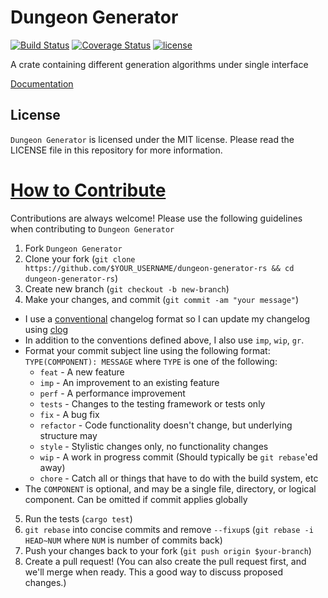 # Dungeon Generator

[![Build Status](https://travis-ci.org/Vinatorul/dungeon-generator-rs.svg?branch=master)](https://travis-ci.org/Vinatorul/dungeon-generator-rs)
[![Coverage Status](https://coveralls.io/repos/Vinatorul/dungeon-generator-rs/badge.svg?branch=master&service=github)](https://coveralls.io/github/Vinatorul/dungeon-generator-rs?branch=master)
[![license](http://img.shields.io/badge/license-MIT-blue.svg)](https://github.com/Vinatorul/dungeon-generator-rs/blob/master/LICENSE)

A crate containing different generation algorithms under single interface

[Documentation](https://vinatorul.github.io/dungeon-generator-rs/dungeon-generator)

## License
`Dungeon Generator` is licensed under the MIT license. Please read the LICENSE file in this repository for more information.

# [How to Contribute](https://github.com/Vinatorul/tileengine-rs/blob/master/CONTIBUTING.md)

Contributions are always welcome! Please use the following guidelines when contributing to `Dungeon Generator`

1. Fork `Dungeon Generator`
2. Clone your fork (`git clone https://github.com/$YOUR_USERNAME/dungeon-generator-rs && cd dungeon-generator-rs`)
3. Create new branch (`git checkout -b new-branch`)
4. Make your changes, and commit (`git commit -am "your message"`)
 * I use a [conventional](https://github.com/ajoslin/conventional-changelog/blob/a5505865ff3dd710cf757f50530e73ef0ca641da/conventions/angular.md) changelog format so I can update my changelog using [clog](https://github.com/thoughtram/clog)
 * In addition to the conventions defined above, I also use `imp`, `wip`, `gr`.
 * Format your commit subject line using the following format: `TYPE(COMPONENT): MESSAGE` where `TYPE` is one of the following:
    - `feat` - A new feature
    - `imp` - An improvement to an existing feature
    - `perf` - A performance improvement
    - `tests` - Changes to the testing framework or tests only
    - `fix` - A bug fix
    - `refactor` - Code functionality doesn't change, but underlying structure may
    - `style` - Stylistic changes only, no functionality changes
    - `wip` - A work in progress commit (Should typically be `git rebase`'ed away)
    - `chore` - Catch all or things that have to do with the build system, etc
 * The `COMPONENT` is optional, and may be a single file, directory, or logical component. Can be omitted if commit applies globally
5. Run the tests (`cargo test`)
6. `git rebase` into concise commits and remove `--fixup`s (`git rebase -i HEAD~NUM` where `NUM` is number of commits back)
7. Push your changes back to your fork (`git push origin $your-branch`)
8. Create a pull request! (You can also create the pull request first, and we'll merge when ready. This a good way to discuss proposed changes.)
